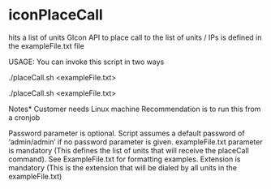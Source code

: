 # iconPlaceCall
hits a list of units GIcon API to place call to <extension> 
the list of units / IPs is defined in the exampleFile.txt file
  
USAGE: 
You can invoke this script in two ways

./placeCall.sh <Password> <exampleFile.txt> <extension>
  
  
./placeCall.sh <exampleFile.txt> <extension>

Notes*
Customer needs Linux machine
Recommendation is to run this from a cronjob

Password parameter is optional. Script assumes a default password of ‘admin/admin’ if no password parameter is given.
exampleFile.txt parameter is mandatory (This defines the list of units that will receive the placeCall command). See ExampleFile.txt for formatting examples. 
Extension is mandatory (This is the extension that will be dialed by all units in the exampleFile.txt) 
  
  

